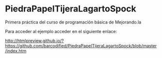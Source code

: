PiedraPapelTijeraLagartoSpock
=============================

Primera práctica del curso de programación básica de Mejorando.la

Para acceder al ejemplo acceder en el siguiente enlace:

http://htmlpreview.github.io/?https://github.com/barcodified/PiedraPapelTijeraLagartoSpock/blob/master/index.htm

